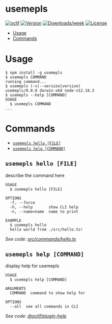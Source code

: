 usemepls
========



[![oclif](https://img.shields.io/badge/cli-oclif-brightgreen.svg)](https://oclif.io)
[![Version](https://img.shields.io/npm/v/usemepls.svg)](https://npmjs.org/package/usemepls)
[![Downloads/week](https://img.shields.io/npm/dw/usemepls.svg)](https://npmjs.org/package/usemepls)
[![License](https://img.shields.io/npm/l/usemepls.svg)](https://github.com/Giulico/usemepls/blob/master/package.json)

<!-- toc -->
* [Usage](#usage)
* [Commands](#commands)
<!-- tocstop -->
# Usage
<!-- usage -->
```sh-session
$ npm install -g usemepls
$ usemepls COMMAND
running command...
$ usemepls (-v|--version|version)
usemepls/0.0.0 darwin-x64 node-v12.18.3
$ usemepls --help [COMMAND]
USAGE
  $ usemepls COMMAND
...
```
<!-- usagestop -->
# Commands
<!-- commands -->
* [`usemepls hello [FILE]`](#usemepls-hello-file)
* [`usemepls help [COMMAND]`](#usemepls-help-command)

## `usemepls hello [FILE]`

describe the command here

```
USAGE
  $ usemepls hello [FILE]

OPTIONS
  -f, --force
  -h, --help       show CLI help
  -n, --name=name  name to print

EXAMPLE
  $ usemepls hello
  hello world from ./src/hello.ts!
```

_See code: [src/commands/hello.ts](https://github.com/Giulico/usemepls/blob/v0.0.0/src/commands/hello.ts)_

## `usemepls help [COMMAND]`

display help for usemepls

```
USAGE
  $ usemepls help [COMMAND]

ARGUMENTS
  COMMAND  command to show help for

OPTIONS
  --all  see all commands in CLI
```

_See code: [@oclif/plugin-help](https://github.com/oclif/plugin-help/blob/v3.2.0/src/commands/help.ts)_
<!-- commandsstop -->
